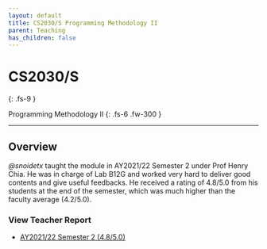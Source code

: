 ```yaml
---
layout: default
title: CS2030/S Programming Methodology II
parent: Teaching
has_children: false
---
```


# CS2030/S
{: .fs-9 }

Programming Methodology II
{: .fs-6 .fw-300 }

---

## Overview

*@snoidetx* taught the module in AY2021/22 Semester 2 under Prof Henry Chia. He was in charge of Lab B12G and worked very hard to deliver good contents and give useful feedbacks. He received a rating of 4.8/5.0 from his students at the end of the semester, which was much higher than the faculty average (4.2/5.0).

### View Teacher Report
* [AY2021/22 Semester 2 (4.8/5.0)](https://snoidetx.github.io/Snoidepaedia/pdf/cs2030-teacher-report-ay202122sem2.pdf)